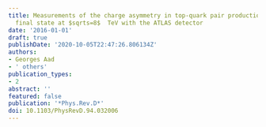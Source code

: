 ```yaml
---
title: Measurements of the charge asymmetry in top-quark pair production in the dilepton
  final state at $sqrts=8$  TeV with the ATLAS detector
date: '2016-01-01'
draft: true
publishDate: '2020-10-05T22:47:26.806134Z'
authors:
- Georges Aad
- ' others'
publication_types:
- 2
abstract: ''
featured: false
publication: '*Phys.Rev.D*'
doi: 10.1103/PhysRevD.94.032006
---
```


